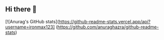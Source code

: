 ## Hi there 👋

[![Anurag's GitHub stats](https://github-readme-stats.vercel.app/api?username=ironmax123]
(https://github.com/anuraghazra/github-readme-stats)

<!--
**ironmax123/ironmax123** is a ✨ _special_ ✨ repository because its `README.md` (this file) appears on your GitHub profile.

Here are some ideas to get you started:

- 🔭 I’m currently working on ...
- 🌱 I’m currently learning ...
- 👯 I’m looking to collaborate on ...
- 🤔 I’m looking for help with ...
- 💬 Ask me about ...
- 📫 How to reach me: ...
- 😄 Pronouns: ...
- ⚡ Fun fact: ...
-->
